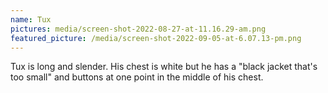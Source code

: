 ```yaml
---
name: Tux
pictures: media/screen-shot-2022-08-27-at-11.16.29-am.png
featured_picture: /media/screen-shot-2022-09-05-at-6.07.13-pm.png
---
```

Tux is long and slender. His chest is white but he has a "black jacket that's too small" and buttons at one point in the middle of his chest.
